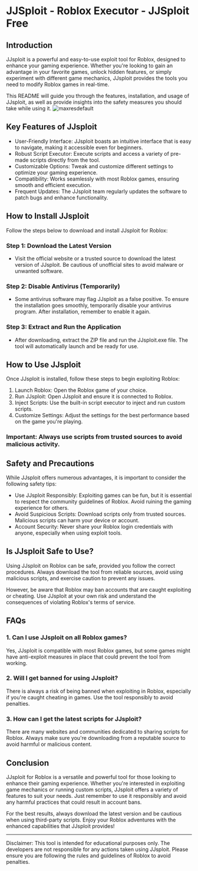 # JJSploit - Roblox Executor - JJSploit Free

## Introduction
JJsploit is a powerful and easy-to-use exploit tool for Roblox, designed to enhance your gaming experience. Whether you're looking to gain an advantage in your favorite games, unlock hidden features, or simply experiment with different game mechanics, JJsploit provides the tools you need to modify Roblox games in real-time.

This README will guide you through the features, installation, and usage of JJsploit, as well as provide insights into the safety measures you should take while using it.
![maxresdefault](https://github.com/user-attachments/assets/5fdc1c99-f217-444c-b9a6-eab58ac44a8d)

## Key Features of JJsploit
- User-Friendly Interface: JJsploit boasts an intuitive interface that is easy to navigate, making it accessible even for beginners.
- Robust Script Executor: Execute scripts and access a variety of pre-made scripts directly from the tool.
- Customizable Options: Tweak and customize different settings to optimize your gaming experience.
- Compatibility: Works seamlessly with most Roblox games, ensuring smooth and efficient execution.
- Frequent Updates: The JJsploit team regularly updates the software to patch bugs and enhance functionality.

## How to Install JJsploit
Follow the steps below to download and install JJsploit for Roblox:

### Step 1: Download the Latest Version
- Visit the official website or a trusted source to download the latest version of JJsploit. Be cautious of unofficial sites to avoid malware or unwanted software.

### Step 2: Disable Antivirus (Temporarily)
- Some antivirus software may flag JJsploit as a false positive. To ensure the installation goes smoothly, temporarily disable your antivirus program. After installation, remember to enable it again.

### Step 3: Extract and Run the Application
- After downloading, extract the ZIP file and run the JJsploit.exe file. The tool will automatically launch and be ready for use.

## How to Use JJsploit
Once JJsploit is installed, follow these steps to begin exploiting Roblox:

1. Launch Roblox: Open the Roblox game of your choice.
2. Run JJsploit: Open JJsploit and ensure it is connected to Roblox.
3. Inject Scripts: Use the built-in script executor to inject and run custom scripts.
4. Customize Settings: Adjust the settings for the best performance based on the game you're playing.

### Important: Always use scripts from trusted sources to avoid malicious activity.

## Safety and Precautions
While JJsploit offers numerous advantages, it is important to consider the following safety tips:

- Use JJsploit Responsibly: Exploiting games can be fun, but it is essential to respect the community guidelines of Roblox. Avoid ruining the gaming experience for others.
- Avoid Suspicious Scripts: Download scripts only from trusted sources. Malicious scripts can harm your device or account.
- Account Security: Never share your Roblox login credentials with anyone, especially when using exploit tools.

## Is JJsploit Safe to Use?
Using JJsploit on Roblox can be safe, provided you follow the correct procedures. Always download the tool from reliable sources, avoid using malicious scripts, and exercise caution to prevent any issues.

However, be aware that Roblox may ban accounts that are caught exploiting or cheating. Use JJsploit at your own risk and understand the consequences of violating Roblox's terms of service.

## FAQs

### 1. Can I use JJsploit on all Roblox games?
Yes, JJsploit is compatible with most Roblox games, but some games might have anti-exploit measures in place that could prevent the tool from working.

### 2. Will I get banned for using JJsploit?
There is always a risk of being banned when exploiting in Roblox, especially if you're caught cheating in games. Use the tool responsibly to avoid penalties.

### 3. How can I get the latest scripts for JJsploit?
There are many websites and communities dedicated to sharing scripts for Roblox. Always make sure you're downloading from a reputable source to avoid harmful or malicious content.

## Conclusion
JJsploit for Roblox is a versatile and powerful tool for those looking to enhance their gaming experience. Whether you're interested in exploiting game mechanics or running custom scripts, JJsploit offers a variety of features to suit your needs. Just remember to use it responsibly and avoid any harmful practices that could result in account bans.

For the best results, always download the latest version and be cautious when using third-party scripts. Enjoy your Roblox adventures with the enhanced capabilities that JJsploit provides!

---

Disclaimer: This tool is intended for educational purposes only. The developers are not responsible for any actions taken using JJsploit. Please ensure you are following the rules and guidelines of Roblox to avoid penalties.
